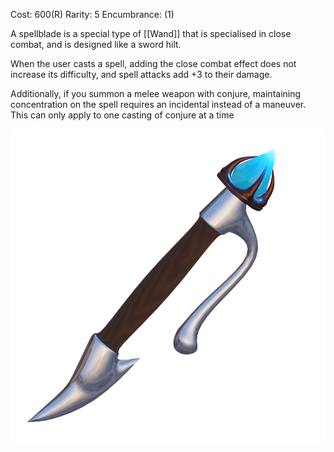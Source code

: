 Cost: 600(R)
Rarity: 5
Encumbrance: (1)

A spellblade is a special type of [[Wand]] that is specialised in close combat, and is designed like a sword hilt.

When the user casts a spell, adding the close combat effect does not increase its difficulty, and spell attacks add +3 to their damage.

Additionally, if you summon a melee weapon with conjure, maintaining concentration on the spell requires an incidental instead of a maneuver. This can only apply to one casting of conjure at a time

![Spellblade](https://github.com/CometVoid/Cataclysm/blob/main/Items/Weapons/Spellblade.png)
